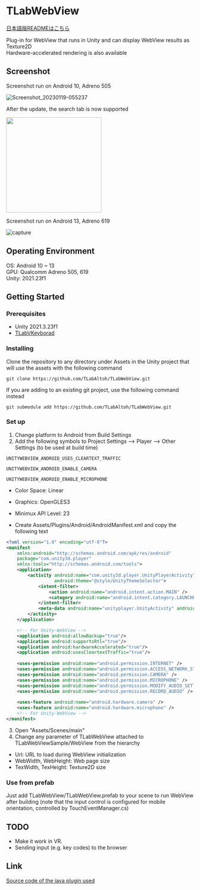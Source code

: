 # TLabWebView

[日本語版READMEはこちら](README-ja.md)

Plug-in for WebView that runs in Unity and can display WebView results as Texture2D  
Hardware-accelerated rendering is also available  

## Screenshot  
Screenshot run on Android 10, Adreno 505  


![Screenshot_20230119-055237](https://user-images.githubusercontent.com/121733943/213294032-29502633-2f48-4f9e-91e4-269316920855.png)


After the update, the search tab is now supported  


<img src="https://user-images.githubusercontent.com/121733943/236137674-27b8f81e-7fc6-401b-b3f0-c80f72ada14d.png" width="256">


Screenshot run on Android 13, Adreno 619  

![capture](https://user-images.githubusercontent.com/121733943/235582195-ba33dafc-5773-48cd-8068-4e3303749870.gif)


## Operating Environment
OS: Android 10 ~ 13  
GPU: Qualcomm Adreno 505, 619  
Unity: 2021.23f1  

## Getting Started
### Prerequisites
- Unity 2021.3.23f1  
- [TLabVKeyborad](https://github.com/TLabAltoh/TLabVKeyborad)
### Installing
Clone the repository to any directory under Assets in the Unity project that will use the assets with the following command  
```
git clone https://github.com/TLabAltoh/TLabWebView.git
```
If you are adding to an existing git project, use the following command instead
```
git submodule add https://github.com/TLabAltoh/TLabWebView.git
```
### Set up
1. Change platform to Android from Build Settings  
2. Add the following symbols to Project Settings --> Player --> Other Settings (to be used at build time)  
```
UNITYWEBVIEW_ANDROID_USES_CLEARTEXT_TRAFFIC
```
```
UNITYWEBVIEW_ANDROID_ENABLE_CAMERA
```
```
UNITYWEBVIEW_ANDROID_ENABLE_MICROPHONE
```
- Color Space: Linear
- Graphics: OpenGLES3
- Minimux API Level: 23 
  
- Create Assets/Plugins/Android/AndroidManifest.xml and copy the following text
```xml
<?xml version="1.0" encoding="utf-8"?>
<manifest
    xmlns:android="http://schemas.android.com/apk/res/android"
    package="com.unity3d.player"
    xmlns:tools="http://schemas.android.com/tools">
    <application>
        <activity android:name="com.unity3d.player.UnityPlayerActivity"
                  android:theme="@style/UnityThemeSelector">
            <intent-filter>
                <action android:name="android.intent.action.MAIN" />
                <category android:name="android.intent.category.LAUNCHER" />
            </intent-filter>
            <meta-data android:name="unityplayer.UnityActivity" android:value="true" />
        </activity>
    </application>

	<!-- For Unity-WebView -->
	<application android:allowBackup="true"/>
	<application android:supportsRtl="true"/>
	<application android:hardwareAccelerated="true"/>
	<application android:usesCleartextTraffic="true"/>
	
	<uses-permission android:name="android.permission.INTERNET" />
	<uses-permission android:name="android.permission.ACCESS_NETWORK_STATE"/>
	<uses-permission android:name="android.permission.CAMERA" />
	<uses-permission android:name="android.permission.MICROPHONE" />
	<uses-permission android:name="android.permission.MODIFY_AUDIO_SETTINGS" />
	<uses-permission android:name="android.permission.RECORD_AUDIO" />
	
	<uses-feature android:name="android.hardware.camera" />
	<uses-feature android:name="android.hardware.microphone" />
	<!-- For Unity-WebView -->
</manifest>
```

3. Open "Assets/Scenes/main"
4. Change any parameter of TLabWebView attached to TLabWebViewSample/WebView from the hierarchy  
- Url: URL to load during WebView initialization
- WebWidth, WebHeight: Web page size
- TexWidth, TexHeight: Texture2D size

### Use from prefab
Just add TLabWebView/TLabWebView.prefab to your scene to run WebView after building (note that the input control is configured for mobile orientation, controlled by TouchEventManager.cs)

## TODO
- Make it work in VR.
- Sending input (e.g. key codes) to the browser

## Link
[Source code of the java plugin used](https://github.com/TLabAltoh/TLabWebViewPlugin)
